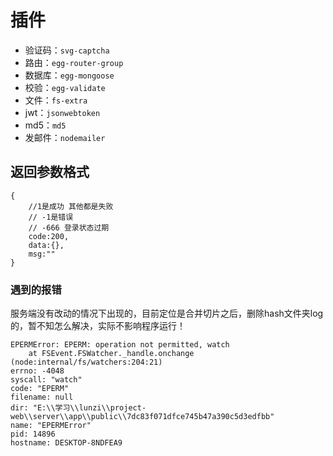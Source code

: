 # 插件
- 验证码：``svg-captcha``
- 路由：``egg-router-group``
- 数据库：``egg-mongoose``
- 校验：``egg-validate``
- 文件：``fs-extra``
- jwt：``jsonwebtoken``
- md5：``md5``
- 发邮件：``nodemailer``

## 返回参数格式
```
{
    //1是成功 其他都是失败
    // -1是错误
    // -666 登录状态过期
    code:200,
    data:{},
    msg:""
}
```

### 遇到的报错
服务端没有改动的情况下出现的，目前定位是合并切片之后，删除hash文件夹log的，暂不知怎么解决，实际不影响程序运行！
```
EPERMError: EPERM: operation not permitted, watch
    at FSEvent.FSWatcher._handle.onchange (node:internal/fs/watchers:204:21)
errno: -4048
syscall: "watch"
code: "EPERM"
filename: null
dir: "E:\\学习\\lunzi\\project-web\\server\\app\\public\\7dc83f071dfce745b47a390c5d3edfbb"  
name: "EPERMError"
pid: 14896
hostname: DESKTOP-8NDFEA9
```